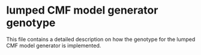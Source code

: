 # lumped CMF model generator genotype
This file contains a detailed description on how the genotype for the lumped CMF model generator is implemented.

